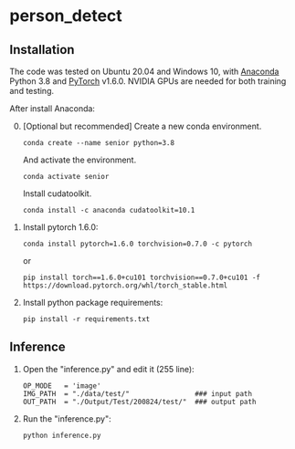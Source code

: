 # person_detect

## Installation


The code was tested on Ubuntu 20.04 and Windows 10, with [Anaconda](https://www.anaconda.com/download) Python 3.8 and [PyTorch]((http://pytorch.org/)) v1.6.0. NVIDIA GPUs are needed for both training and testing.

After install Anaconda:

0. [Optional but recommended] Create a new conda environment. 

    ~~~
    conda create --name senior python=3.8
    ~~~
    And activate the environment.
    
    ~~~
    conda activate senior
    ~~~
   Install cudatoolkit.
   ~~~
   conda install -c anaconda cudatoolkit=10.1
   ~~~

1. Install pytorch 1.6.0:

    ~~~
    conda install pytorch=1.6.0 torchvision=0.7.0 -c pytorch
    ~~~
   or
    ~~~
    pip install torch==1.6.0+cu101 torchvision==0.7.0+cu101 -f https://download.pytorch.org/whl/torch_stable.html
    ~~~
    
2. Install python package requirements:

    ~~~
    pip install -r requirements.txt
    ~~~


## Inference
1. Open the "inference.py" and edit it (255 line):
   ~~~
   OP_MODE   = 'image'
   IMG_PATH  = "./data/test/"                ### input path
   OUT_PATH  = "./Output/Test/200824/test/"  ### output path
   ~~~
2. Run the "inference.py":
   ~~~
   python inference.py
   ~~~
